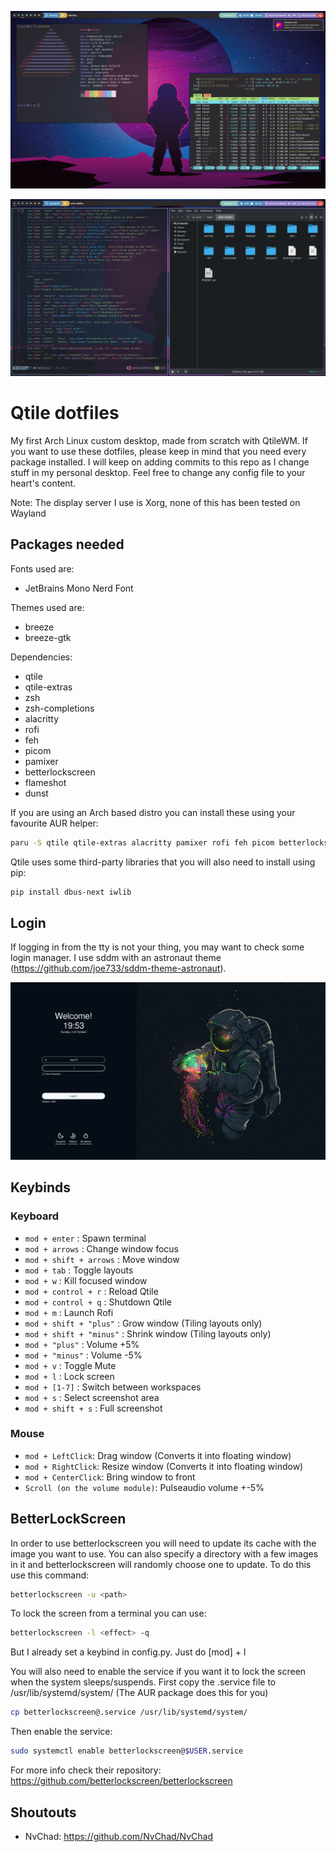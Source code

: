 ![alt text](./screenshots/archlab2.png)

![alt text](./screenshots/archlab3.png)

# Qtile dotfiles

My first Arch Linux custom desktop, made from scratch with QtileWM.
If you want to use these dotfiles, please keep in mind that you need every package installed.
I will keep on adding commits to this repo as I change stuff in my personal desktop.
Feel free to change any config file to your heart's content.

Note: The display server I use is Xorg, none of this has been tested on Wayland


## Packages needed

Fonts used are:
  - JetBrains Mono Nerd Font

Themes used are:
  - breeze
  - breeze-gtk

Dependencies:
  - qtile
  - qtile-extras
  - zsh
  - zsh-completions
  - alacritty
  - rofi
  - feh
  - picom
  - pamixer
  - betterlockscreen
  - flameshot
  - dunst

If you are using an Arch based distro you can install these using your favourite AUR helper:

```bash
paru -S qtile qtile-extras alacritty pamixer rofi feh picom betterlockscreen flameshot nerd-fonts-jetbrains-mono zsh zsh-completions dunst breeze breeze-gtk
```

Qtile uses some third-party libraries that you will also need to install using pip:

```bash
pip install dbus-next iwlib
```

## Login

If logging in from the tty is not your thing, you may want to check some login manager. I use sddm with an astronaut theme (https://github.com/joe733/sddm-theme-astronaut).

![alt text](./screenshots/login.png)

## Keybinds

### Keyboard

+ `mod + enter` : Spawn terminal
+ `mod + arrows` : Change window focus
+ `mod + shift + arrows` : Move window
+ `mod + tab` : Toggle layouts
+ `mod + w` : Kill focused window
+ `mod + control + r` : Reload Qtile
+ `mod + control + q` : Shutdown Qtile
+ `mod + m` : Launch Rofi
+ `mod + shift + "plus"` : Grow window (Tiling layouts only)
+ `mod + shift + "minus"` : Shrink  window (Tiling layouts only)
+ `mod + "plus"` : Volume +5%
+ `mod + "minus"` : Volume -5%
+ `mod + v` : Toggle Mute
+ `mod + l` : Lock screen 
+ `mod + [1-7]` : Switch between workspaces
+ `mod + s` : Select screenshot area
+ `mod + shift + s` : Full screenshot 


### Mouse

+ `mod + LeftClick`: Drag window (Converts it into floating window)
+ `mod + RightClick`: Resize window (Converts it into floating window)
+ `mod + CenterClick`: Bring window to front 
+ `Scroll (on the volume module)`: Pulseaudio volume +-5%


## BetterLockScreen

In order to use betterlockscreen you will need to update its cache with the image you want to use.
You can also specify a directory with a few images in it and betterlockscreen will randomly choose one to update.
To do this use this command:
```bash
betterlockscreen -u <path>
```
To lock the screen from a terminal you can use:
```bash
betterlockscreen -l <effect> -q
```
But I already set a keybind in config.py. Just do [mod] + l

You will also need to enable the service if you want it to lock the screen when the system sleeps/suspends.
First copy the .service file to /usr/lib/systemd/system/ (The AUR package does this for you)
```bash
cp betterlockscreen@.service /usr/lib/systemd/system/
```
Then enable the service:
```bash
sudo systemctl enable betterlockscreen@$USER.service
```

For more info check their repository: https://github.com/betterlockscreen/betterlockscreen

## Shoutouts
  - NvChad: https://github.com/NvChad/NvChad
